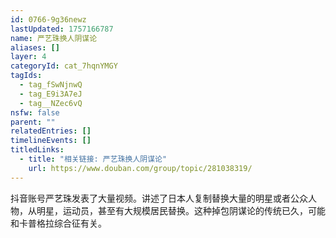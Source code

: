```yaml
---
id: 0766-9g36newz
lastUpdated: 1757166787
name: 严艺珠换人阴谋论
aliases: []
layer: 4
categoryId: cat_7hqnYMGY
tagIds:
  - tag_fSwNjnwQ
  - tag_E9i3A7eJ
  - tag__NZec6vQ
nsfw: false
parent: ""
relatedEntries: []
timelineEvents: []
titledLinks:
  - title: "相关链接: 严艺珠换人阴谋论"
    url: https://www.douban.com/group/topic/281038319/
---
```


抖音账号严艺珠发表了大量视频。讲述了日本人复制替换大量的明星或者公众人物，从明星，运动员，甚至有大规模居民替换。这种掉包阴谋论的传统已久，可能和卡普格拉综合征有关。